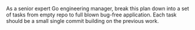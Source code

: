As a senior expert Go engineering manager, break this plan down into a set of tasks from empty repo to full blown bug-free application. Each task should be a small single commit building on the previous work.